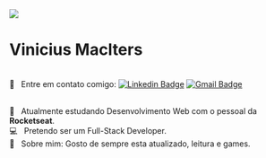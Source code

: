 <img width="auto"  src="https://cio.com.br/wp-content/uploads/2019/11/por-que-a-linguagem-rust-esta-em-ascensao.jpg">


# Vinicius Maclters 

<br/> :email: &nbsp; Entre em contato comigo: [![Linkedin Badge](https://img.shields.io/badge/-ViniciusMaclters-blue?style=flat-square&logo=Linkedin&logoColor=white&link=https:https://www.linkedin.com/in/vinicius-maclters-b106a5172/)](https://www.linkedin.com/in/vinicius-maclters-b106a5172/)
[![Gmail Badge](https://img.shields.io/badge/-vinicius.maclters@gmail.com-c14438?style=flat-square&logo=Gmail&logoColor=white&link=mailto:vinicius.maclters@gmail.com)](vinicius.maclters@gmail.com)

<br/> :rocket:  &nbsp; Atualmente estudando Desenvolvimento Web com o pessoal da **Rocketseat**.
<br/> :computer: &nbsp; Pretendo ser um Full-Stack Developer.
<br/> 💬  &nbsp; Sobre mim: Gosto de sempre esta atualizado, leitura e games.





<!--
**viniciusmaclters/ViniciusMaclters** is a ✨ _special_ ✨ repository because its `README.md` (this file) appears on your GitHub profile.





